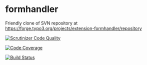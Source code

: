# formhandler
Friendly clone of SVN repository at https://forge.typo3.org/projects/extension-formhandler/repository

[![Scrutinizer Code Quality](https://scrutinizer-ci.com/g/7elix/formhandler/badges/quality-score.png?b=master)](https://scrutinizer-ci.com/g/7elix/formhandler/?branch=master)

[![Code Coverage](https://scrutinizer-ci.com/g/7elix/formhandler/badges/coverage.png?b=master)](https://scrutinizer-ci.com/g/7elix/formhandler/?branch=master)

[![Build Status](https://travis-ci.org/7elix/formhandler.svg?branch=master)](https://travis-ci.org/7elix/formhandler)
